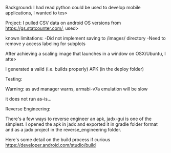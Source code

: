 Background:
I had read python could be used to develop mobile applications, I wanted to tes>

Project:
I pulled CSV data on android OS versions from https://gs.statcounter.com/, used>

known limitations:
-Did not implement saving to /images/ directory
-Need to remove y access labeling for subplots 

After achieving a scaling image that launches in a window on OSX/Ubuntu, I atte>

I generated a valid (i.e. builds properly) APK (in the deploy folder)

Testing:

Warning: as avd manager warns, armabi-v7a emulation will be slow  

it does not run as-is...

Reverse Engineering:

There's a few ways to reverse engineer an apk, jadx-gui is one of the simplest. I opened the apk in jadx and exported it in gradle folder format and as a jadx project in the reverse_engineering folder. 

Here's some detail on the build process if curious 
https://developer.android.com/studio/build
